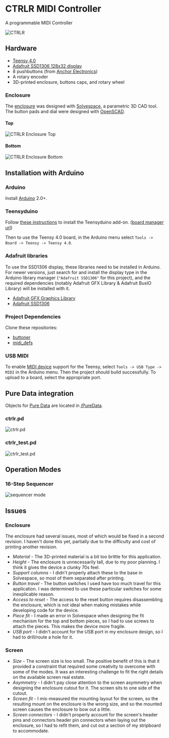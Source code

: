 # CTRLR MIDI Controller

A programmable MIDI Controller

![CTRLR](docs/ctrlr.png)


## Hardware

- [Teensy 4.0](https://www.pjrc.com/store/teensy40.html)
- [Adafruit SSD1306 128x32 display](https://www.adafruit.com/product/661)
- 8 pushbuttons (from [Anchor Electronics](https://anchor-electronics.com/))
- A rotary encoder
- 3D-printed enclosure, buttons caps, and rotary wheel


### Enclosure

The [enclosure](/enclosure) was designed with [Solvespace](https://solvespace.com/), a parametric 3D CAD tool. The button pads and dial were designed with [OpenSCAD](http://www.openscad.org/).


#### Top

![CTRLR Enclosure Top](docs/ctrlr_top_solvespace.png)


#### Bottom

![CTRLR Enclosure Bottom](docs/ctrlr_bot_solvespace.png)


## Installation with Arduino

### Arduino

Install [Arduino](https://www.arduino.cc/en/software) 2.0+.

### Teensyduino

Follow [these instructions](https://www.pjrc.com/teensy/td_download.html) to install the Teensyduino add-on. ([board manager url](https://www.pjrc.com/teensy/package_teensy_index.json))

Then to use the Teensy 4.0 board, in the Arduino menu select `Tools -> Board -> Teensy -> Teensy 4.0`.

### Adafruit libraries

To use the SSD1306 display, these libraries need to be installed in Arduino. For newer versions, just search for and install the display type in the Arduino library manager (`"Adafruit SSD1306"` for this project), and the required dependencies (notably Adafruit GFX Library & Adafruit BusIO Library) will be installed with it.

- [Adafruit GFX Graphics Library](https://learn.adafruit.com/adafruit-gfx-graphics-library/overview)
- [Adafruit SSD1306](https://github.com/adafruit/Adafruit_SSD1306)

### Project Dependencies

Clone these repositories:

- [buttoner](https://github.com/andypayne/buttoner)
- [midi_defs](https://github.com/andypayne/midi_defs)

### USB MIDI

To enable [MIDI device](https://www.pjrc.com/teensy/td_midi.html) support for the Teensy, select `Tools -> USB Type -> MIDI` in the Arduino menu. Then the project should build successfully. To upload to a board, select the appropriate port.


## Pure Data integration

Objects for [Pure Data](https://puredata.info/) are located in [/PureData](/PureData).


### ctrlr.pd

![ctrlr.pd](docs/ctrlr_pd_shot.png)


### ctrlr_test.pd

![ctrlr_test.pd](docs/ctrlr_test_pd_shot.png)


## Operation Modes

### 16-Step Sequencer

![sequencer mode](docs/sequencer_layout.jpg)


## Issues

### Enclosure

The enclosure had several issues, most of which would be fixed in a second revision. I haven't done this yet, partially due to the difficulty and cost of printing another revision.

- _Material_ - The 3D-printed material is a bit too brittle for this application.
- _Height_ - The enclosure is unnecessarily tall, due to my poor planning. I think it gives the device a clunky 70s feel.
- _Support columns_ - I didn't properly attach these to the base in Solvespace, so most of them separated after printing.
- _Button travel_ - The button switches I used have too much travel for this application. I was determined to use these particular switches for some inexplicable reason.
- _Access to reset_ - The access to the reset button requires disassembling the enclosure, which is not ideal when making mistakes while developing code for the device.
- _Piece fit_ - I made an error in Solvespace when designing the fit mechanism for the top and bottom pieces, so I had to use screws to attach the pieces. This makes the device more fragile.
- _USB port_ - I didn't account for the USB port in my enclosure design, so I had to drill/route a hole for it.


### Screen

- _Size_ - The screen size is too small. The positive benefit of this is that it provided a constraint that required some creativity to overcome with some of the modes. It was an interesting challenge to fit the right details on the available screen real estate.
- _Asymmetry_ - I didn't pay close attention to the screen asymmetry when designing the enclosure cutout for it. The screen sits to one side of the cutout.
- _Screen fit_ - I mis-measured the mounting layout for the screen, so the resulting mount on the enclosure is the wrong size, and so the mounted screen causes the enclosure to bow out a little.
- _Screen connectors_ - I didn't properly account for the screen's header pins and connectors header pin connectors when laying out the enclosure, so I had to refit them, and cut out a section of my stripboard to accommodate.


